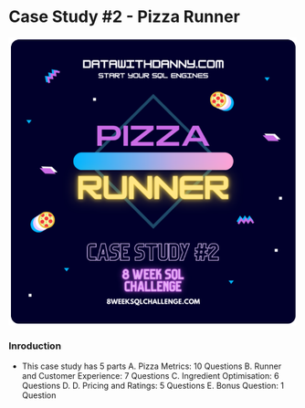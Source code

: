 # Case Study #2 - Pizza Runner #
![](images/banner.png)

### Inroduction ###
 - This case study has 5 parts
	A. Pizza Metrics: 10 Questions
	B. Runner and Customer Experience: 7 Questions
	C. Ingredient Optimisation: 6 Questions
	D. D. Pricing and Ratings: 5 Questions
	E. Bonus Question: 1 Question
